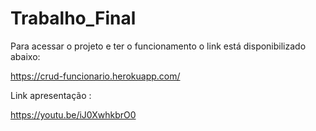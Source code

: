 # Trabalho_Final

Para acessar o projeto e ter o funcionamento o link está disponibilizado abaixo:

https://crud-funcionario.herokuapp.com/

Link apresentação :

https://youtu.be/iJ0XwhkbrO0

